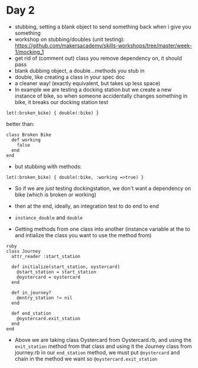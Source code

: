 # Day 2

- stubbing, setting a blank object to send something back when i give you something
- workshop on stubbing/doubles (unit testing):
 https://github.com/makersacademy/skills-workshops/tree/master/week-1/mocking_1
- get rid of (comment out) class you remove dependency on, it should pass
- blank dubbing object, a double...methods you stub in 
- double, like creating a class in your spec doc
- a cleaner way! (exactly equivalent, but takes up less space)
- In example we are testing a docking station but we create a new instance of bike, so when someone accidentally changes something in bike, it breaks our docking station test

```
let(:broken_bike) { double(:bike) }
```

better than:

```
class Broken Bike
  def working
    false
  end
end
```

- but stubbing with methods:

```
let(:broken_bike) { double(:bike, :working =>true) }
```
- So if we are _just_ testing dockingstation, we don't want a dependency on bike (which is broken or working)

- then at the end, ideally, an integration test to do end to end
- `instance_double` and `double`
- Getting methods from one class into another (instance variable at the to and intialize the class you want to use the method from)

```
ruby
class Journey
  attr_reader :start_station

  def initialize(start_station, oystercard)
    @start_station = start_station
    @oystercard = oystercard
  end

  def in_journey?
    @entry_station != nil
  end

  def end_station
    @oystercard.exit_station
  end
end
```
- Above we are taking class Oystercard from Oystercard.rb, and using the `exit_station` method from that class and using it the Journey class from journey.rb in our `end_station` method, we must put `@oystercard` and chain in the method we want so `@oystercard.exit_station`